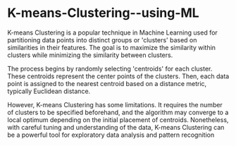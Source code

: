 # K-means-Clustering--using-ML
K-means Clustering is a popular technique in Machine Learning used for partitioning data points into distinct groups or 'clusters' based on similarities in their features. The goal is to maximize the similarity within clusters while minimizing the similarity between clusters.

The process begins by randomly selecting 'centroids' for each cluster. These centroids represent the center points of the clusters. Then, each data point is assigned to the nearest centroid based on a distance metric, typically Euclidean distance.

However, K-means Clustering has some limitations. It requires the number of clusters to be specified beforehand, and the algorithm may converge to a local optimum depending on the initial placement of centroids. Nonetheless, with careful tuning and understanding of the data, K-means Clustering can be a powerful tool for exploratory data analysis and pattern recognition
